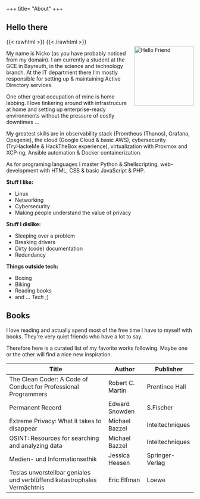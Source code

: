 +++
title= "About"
+++

## Hello there

{{< rawhtml >}}
    <img src="/favicon-full.png" alt="Hello Friend" style="float: right; height: 160px; margin: 20px 0px 20px 20px;">
{{< /rawhtml >}}

My name is Nicko (as you have probably noticed from my domain). I am currently a student at the GCE in Bayreuth, in the science and technology branch.
At the IT department there I’m mostly responsible for setting up & maintaining Active Directory services.

One other great occupation of mine is home labbing. I love tinkering around with infrastrucure at home and setting up enterprise-ready environments without the pressure of costly downtimes ...

My greatest skills are in observability stack (Promtheus (Thanos), Grafana, Opsgenie), the cloud (Google Cloud & basic AWS), cybersecurity (TryHackeMe & HackTheBox experience), virtualization with Proxmox and XCP-ng, Ansible automation & Docker containerization.

As for programing languages I master Python & Shellscripting, web-development with HTML, CSS & basic JavaScript & PHP.

**Stuff I like:**
- Linux
- Networking
- Cybersecurity
- Making people understand the value of privacy

**Stuff I dislike:**
- Sleeping over a problem
- Breaking drivers
- Dirty (code) documentation
- Redundancy

**Things outside tech:**
- Boxing
- Biking
- Reading books
- and ... _Tech_ ;)

## Books
I love reading and actually spend most of the free time I have to myself with books. They're very quiet friends who have a lot to say.

Therefore here is a curated list of my favorite works following. Maybe one or the other will find a nice new inspiration. 

Title									|	Author			|	Publisher
-- 									|	--			| --
The Clean Coder: A Code of Conduct for Professional Programmers 	|	Robert C. Martin	|	Prentince Hall
Permanent Record							|	Edward Snowden		|	S.Fischer
Extreme Privacy: What it takes to disappear				|	Michael Bazzel		|	Inteltechniques
OSINT: Resources for searching and analyzing data			|	Michael Bazzel		|	Inteltechniques
Medien- und Informationsethik						|	Jessica Heesen		|	Springer-Verlag
Teslas unvorstellbar geniales und verblüffend katastrophales Vermächtnis|	Eric Elfman		|	Loewe

